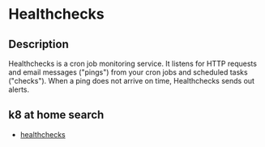 # Healthchecks

## Description

Healthchecks is a cron job monitoring service. It listens for HTTP requests and email messages ("pings") from your cron jobs and scheduled tasks ("checks"). When a ping does not arrive on time, Healthchecks sends out alerts.

## k8 at home search

- [healthchecks](https://nanne.dev/k8s-at-home-search/#/healthchecks)
